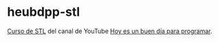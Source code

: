 # heubdpp-stl

[Curso de STL](https://www.youtube.com/watch?v=-fygalS1ZVg&list=PLo-mkaJfDa1HgnT1CWRRmLLawSvlnHIO3) del canal de YouTube [Hoy es un buen día para programar](https://www.youtube.com/channel/UCM5AdAFj01lpxDczaczKx0g).
